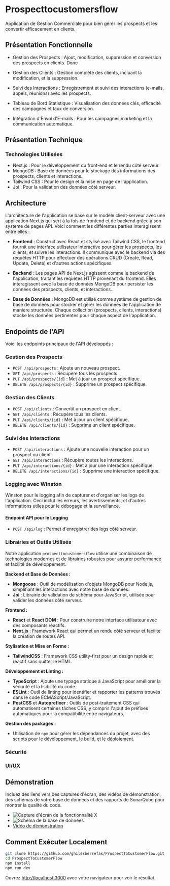 # Prospecttocustomersflow

Application de Gestion Commerciale pour bien gérer les prospects et les convertir efficacement en clients.

## Présentation Fonctionnelle

- Gestion des Prospects : Ajout, modification, suppression et conversion des prospects en clients. Done
- Gestion des Clients : Gestion complète des clients, incluant la modification, et la suppression.
- Suivi des Interactions : Enregistrement et suivi des interactions (e-mails, appels, réunions) avec les prospects.
- Tableau de Bord Statistique : Visualisation des données clés, efficacité des campagnes et taux de conversion.

- Intégration d'Envoi d'E-mails : Pour les campagnes marketing et la communication automatique.

## Présentation Technique

### Technologies Utilisées

- Next.js : Pour le développement du front-end et le rendu côté serveur.
- MongoDB : Base de données pour le stockage des informations des prospects, clients et interactions.
- Tailwind CSS : Pour le design et la mise en page de l'application.
- Joi : Pour la validation des données côté serveur.


## Architecture

L'architecture de l'application se base sur le modèle client-serveur avec une application Next.js qui sert à la fois de frontend et de backend grâce à son système de pages API. Voici comment les différentes parties interagissent entre elles :

- **Frontend** : Construit avec React et stylisé avec Tailwind CSS, le frontend fournit une interface utilisateur interactive pour gérer les prospects, les clients, et suivre les interactions. Il communique avec le backend via des requêtes HTTP pour effectuer des opérations CRUD (Create, Read, Update, Delete) et d'autres actions spécifiques.

- **Backend** : Les pages API de Next.js agissent comme le backend de l'application, traitant les requêtes HTTP provenant du frontend. Elles interagissent avec la base de données MongoDB pour persister les données des prospects, clients, et interactions.

- **Base de Données** : MongoDB est utilisé comme système de gestion de base de données pour stocker et gérer les données de l'application de manière structurée. Chaque collection (prospects, clients, interactions) stocke les données pertinentes pour chaque aspect de l'application.

## Endpoints de l'API

Voici les endpoints principaux de l'API développés :

### Gestion des Prospects

- `POST /api/prospects` : Ajoute un nouveau prospect.
- `GET /api/prospects` : Récupère tous les prospects.
- `PUT /api/prospects/{id}` : Met à jour un prospect spécifique.
- `DELETE /api/prospects/{id}` : Supprime un prospect spécifique.

### Gestion des Clients

- `POST /api/clients` : Convertit un prospect en client.
- `GET /api/clients` : Récupère tous les clients.
- `PUT /api/clients/{id}` : Met à jour un client spécifique.
- `DELETE /api/clients/{id}` : Supprime un client spécifique.

### Suivi des Interactions

- `POST /api/interactions` : Ajoute une nouvelle interaction pour un prospect ou client.
- `GET /api/interactions` : Récupère toutes les interactions.
- `PUT /api/interactions/{id}` : Met à jour une interaction spécifique.
- `DELETE /api/interactions/{id}` : Supprime une interaction spécifique.

### Logging avec Winston

Winston pour le logging afin de capturer et d'organiser les logs de l'application. Ceci inclut les erreurs, les avertissements, et d'autres informations utiles pour le débogage et la surveillance.

#### Endpoint API pour le Logging

- `POST /api/log` : Permet d'enregistrer des logs côté serveur.


### Librairies et Outils Utilisés

Notre application `prospecttocustomersflow` utilise une combinaison de technologies modernes et de librairies robustes pour assurer performance et facilité de développement.

**Backend et Base de Données :**

- **Mongoose** : Outil de modélisation d'objets MongoDB pour Node.js, simplifiant les interactions avec notre base de données.
- **Joi** : Librairie de validation de schéma pour JavaScript, utilisée pour valider les données côté serveur.

**Frontend :**

- **React** et **React DOM** : Pour construire notre interface utilisateur avec des composants réactifs.
- **Next.js** : Framework React qui permet un rendu côté serveur et facilite la création de routes API.

**Stylisation et Mise en Forme :**

- **TailwindCSS** : Framework CSS utility-first pour un design rapide et réactif sans quitter le HTML.

**Développement et Linting :**

- **TypeScript** : Ajoute une typage statique à JavaScript pour améliorer la sécurité et la lisibilité du code.
- **ESLint** : Outil de linting pour identifier et rapporter les patterns trouvés dans le code ECMAScript/JavaScript.
- **PostCSS** et **Autoprefixer** : Outils de post-traitement CSS qui automatisent certaines tâches CSS, y compris l'ajout de préfixes automatiques pour la compatibilité entre navigateurs.

**Gestion des packages :**

- Utilisation de `npm` pour gérer les dépendances du projet, avec des scripts pour le développement, le build, et le déploiement.


### Sécurité

### UI/UX


## Démonstration

Incluez des liens vers des captures d'écran, des vidéos de démonstration, des schémas de votre base de données et des rapports de SonarQube pour montrer la qualité du code.

- ![Capture d'écran de la fonctionnalité X](lien_vers_la_capture)
- ![Schéma de la base de données](/)
- [Vidéo de démonstration](lien_vers_la_vidéo)

## Comment Exécuter Localement

```bash
git clone https://github.com/ghilesberrefas/ProspectToCustomerFlow.git
cd ProspectToCustomerFlow
npm install
npm run dev
```

Ouvrez [http://localhost:3000](http://localhost:3000) avec votre navigateur pour voir le résultat.

